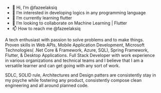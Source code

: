 - 👋 Hi, I’m @fazeelaksiq
- 👀 I’m interested in developing logics in any programming language
- 🌱 I’m currently learning flutter
- 💞️ I’m looking to collaborate on Machine Learning | Flutter
- 📫 How to reach me @fazeelaksiq


A tech enthusiast with passion to solve problems and to make things. 
Proven skills in Web APIs, Mobile Application Development, Microsoft Technologies( .Net Core & Framework, Azure, SQL), Spring Framework, Flutter, & Desktop Applications.
Full Stack Developer with work experience in various organizations and technical teams and I believe that I am a versatile learner and can get going with any sort of work.

SDLC, SOLID rule, Architectures and Design patters are consistently stay in my psyche while fostering any product, consistently compose clean engineering and all around planned code.
